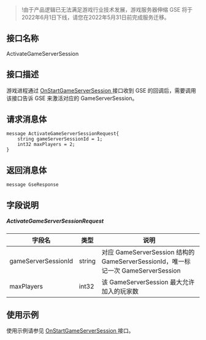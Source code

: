 >!由于产品逻辑已无法满足游戏行业技术发展，游戏服务器伸缩 GSE 将于2022年6月1日下线，请您在2022年5月31日前完成服务迁移。



## 接口名称
ActivateGameServerSession
<span id="ActivateGameServerSession"></span>

## 接口描述

游戏进程通过 [OnStartGameServerSession ](https://cloud.tencent.com/document/product/1165/46118) 接口收到 GSE 的回调后，需要调用该接口告诉 GSE 来激活对应的 GameServerSession。

## 请求消息体

```
message ActivateGameServerSessionRequest{
    string gameServerSessionId = 1;
    int32 maxPlayers = 2;
}
```

## 返回消息体

```
message GseResponse 
```

## 字段说明

##### ActivateGameServerSessionRequest

| 字段名              | 类型   | 说明                                                         |
| ------------------- | ------ | ------------------------------------------------------------ |
| gameServerSessionId | string | 对应 GameServerSession 结构的 GameServerSessionId，唯一标记一次 GameServerSession |
| maxPlayers          | int32  | 该 GameServerSession 最大允许加入的玩家数                               |

## 使用示例

使用示例请参见 [OnStartGameServerSession ](https://cloud.tencent.com/document/product/1165/46118)接口。
